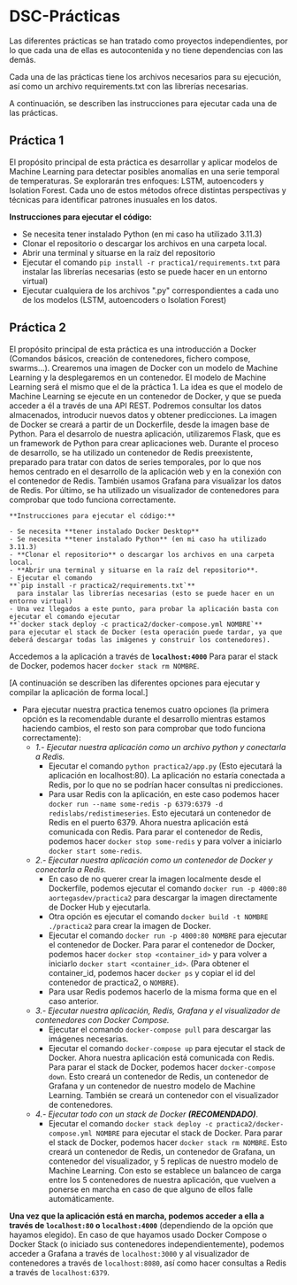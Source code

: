 # DSC-Prácticas

Las diferentes prácticas se han tratado como proyectos independientes, por lo que cada una de ellas es autocontenida y no tiene dependencias con las demás.

Cada una de las prácticas tiene los archivos necesarios para su ejecución, así como un archivo requirements.txt con las librerías necesarias.

A continuación, se describen las instrucciones para ejecutar cada una de las prácticas.

## Práctica 1

El propósito principal de esta práctica es desarrollar y aplicar modelos de Machine Learning para detectar posibles anomalías en una serie temporal de temperaturas. Se explorarán tres enfoques: LSTM, autoencoders y Isolation Forest. Cada uno de estos métodos ofrece distintas perspectivas y técnicas para identificar patrones inusuales en los datos.

**Instrucciones para ejecutar el código:**

- Se necesita tener instalado Python (en mi caso ha utilizado 3.11.3)
- Clonar el repositorio o descargar los archivos en una carpeta local.
- Abrir una terminal y situarse en la raíz del repositorio
- Ejecutar el comando `pip install -r practica1/requirements.txt` para instalar las librerías necesarias (esto se puede hacer en un entorno virtual)
- Ejecutar cualquiera de los archivos ".py" correspondientes a cada uno de los modelos (LSTM, autoencoders o Isolation Forest)

## Práctica 2

El propósito principal de esta práctica es una introducción a Docker (Comandos básicos, creación de contenedores, fichero compose, swarms...). Crearemos una imagen de Docker con un modelo de Machine Learning y la desplegaremos en un contenedor. El modelo de Machine Learning será el mismo que el de la práctica 1.
La idea es que el modelo de Machine Learning se ejecute en un contenedor de Docker, y que se pueda acceder a él a través de una API REST. Podremos consultar los datos almacenados, introducir nuevos datos y obtener predicciones.
La imagen de Docker se creará a partir de un Dockerfile, desde la imagen base de Python.
Para el desarrolo de nuestra aplicación, utilizaremos Flask, que es un framework de Python para crear aplicaciones web.
Durante el proceso de desarrollo, se ha utilizado un contenedor de Redis preexistente, preparado para tratar con datos de series temporales, por lo que nos hemos centrado en el desarrollo de la aplicación web y en la conexión con el contenedor de Redis.
También usamos Grafana para visualizar los datos de Redis.
Por último, se ha utilizado un visualizador de contenedores para comprobar que todo funciona correctamente.

```text
**Instrucciones para ejecutar el código:**

- Se necesita **tener instalado Docker Desktop**
- Se necesita **tener instalado Python** (en mi caso ha utilizado 3.11.3)
- **Clonar el repositorio** o descargar los archivos en una carpeta local.
- **Abrir una terminal y situarse en la raíz del repositorio**.
- Ejecutar el comando
**`pip install -r practica2/requirements.txt`**
  para instalar las librerías necesarias (esto se puede hacer en un entorno virtual)
- Una vez llegados a este punto, para probar la aplicación basta con ejecutar el comando ejecutar
**`docker stack deploy -c practica2/docker-compose.yml NOMBRE`**
para ejecutar el stack de Docker (esta operación puede tardar, ya que deberá descargar todas las imágenes y construir los contenedores).
```

Accedemos a la aplicación a través de **`localhost:4000`**
Para parar el stack de Docker, podemos hacer `docker stack rm NOMBRE`.

[A continuación se describen las diferentes opciones para ejecutar y compilar la aplicación de forma local.]

- Para ejecutar nuestra practica tenemos cuatro opciones (la primera opción es la recomendable durante el desarrollo mientras estamos haciendo cambios, el resto son para comprobar que todo funciona correctamente):
  - *1.- Ejecutar nuestra aplicación como un archivo python y conectarla a Redis.*
    - Ejecutar el comando `python practica2/app.py` (Esto ejecutará la aplicación en localhost:80). La aplicación no estaría conectada a Redis, por lo que no se podrían hacer consultas ni predicciones.
    - Para usar Redis con la aplicación, en este caso podemos hacer `docker run --name some-redis -p 6379:6379 -d redislabs/redistimeseries`. Esto ejecutará un contenedor de Redis en el puerto 6379. Ahora nuestra aplicación está comunicada con Redis. Para parar el contenedor de Redis, podemos hacer `docker stop some-redis` y para volver a iniciarlo `docker start some-redis`.
  - *2.- Ejecutar nuestra aplicación como un contenedor de Docker y conectarla a Redis.*
    - En caso de no querer crear la imagen localmente desde el Dockerfile, podemos ejecutar el comando `docker run -p 4000:80 aortegasdev/practica2` para descargar la imagen directamente de Docker Hub y ejecutarla.
    - Otra opción es ejecutar el comando `docker build -t NOMBRE ./practica2` para crear la imagen de Docker.
    - Ejecutar el comando `docker run -p 4000:80 NOMBRE` para ejecutar el contenedor de Docker. Para parar el contenedor de Docker, podemos hacer `docker stop <container_id>` y para volver a iniciarlo `docker start <container_id>`. (Para obtener el container_id, podemos hacer `docker ps` y copiar el id del contenedor de practica2, o ``NOMBRE``).
    - Para usar Redis podemos hacerlo de la misma forma que en el caso anterior.
  - *3.- Ejecutar nuestra aplicación, Redis, Grafana y el visualizador de contenedores con Docker Compose.*
    - Ejecutar el comando `docker-compose pull` para descargar las imágenes necesarias.
    - Ejecutar el comando `docker-compose up` para ejecutar el stack de Docker. Ahora nuestra aplicación está comunicada con Redis. Para parar el stack de Docker, podemos hacer `docker-compose down`. Esto creará un contenedor de Redis, un contenedor de Grafana y un contenedor de nuestro modelo de Machine Learning. También se creará un contenedor con el visualizador de contenedores.
  - *4.- Ejecutar todo con un stack de Docker **(RECOMENDADO)***.
    - Ejecutar el comando `docker stack deploy -c practica2/docker-compose.yml NOMBRE` para ejecutar el stack de Docker. Para parar el stack de Docker, podemos hacer `docker stack rm NOMBRE`. Esto creará un contenedor de Redis, un contenedor de Grafana, un contenedor del visualizador, y 5 replicas de nuestro modelo de Machine Learning. Con esto se establece un balanceo de carga entre los 5 contenedores de nuestra aplicación, que vuelven a ponerse en marcha en caso de que alguno de ellos falle automáticamente.

**Una vez que la aplicación está en marcha, podemos acceder a ella a través de ``localhost:80`` o ``localhost:4000``** (dependiendo de la opción que hayamos elegido). En caso de que hayamos usado Docker Compose o Docker Stack (o iniciado sus contenedores independientemente), podemos acceder a Grafana a través de ``localhost:3000`` y al visualizador de contenedores a través de ``localhost:8080``, así como hacer consultas a Redis a través de ``localhost:6379``.
